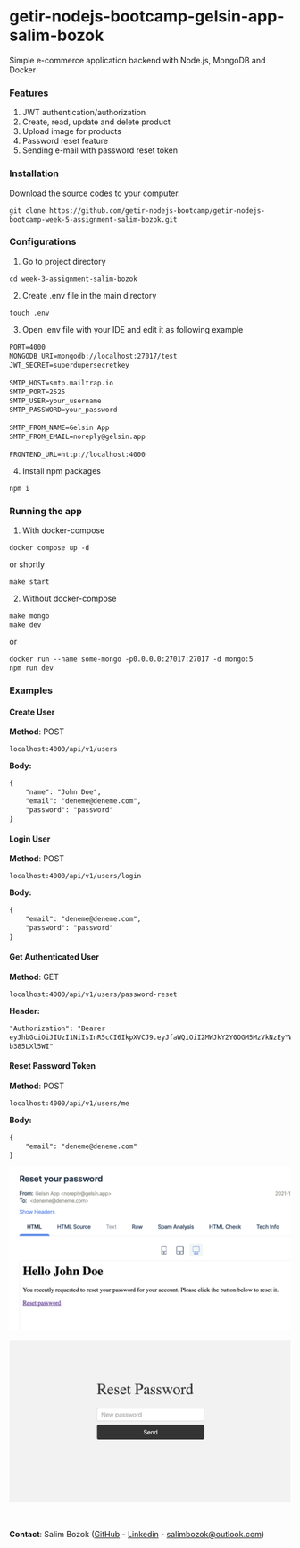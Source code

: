 # getir-nodejs-bootcamp-gelsin-app-salim-bozok

Simple e-commerce application backend with Node.js, MongoDB and Docker

### Features

1. JWT authentication/authorization
2. Create, read, update and delete product
3. Upload image for products
4. Password reset feature
5. Sending e-mail with password reset token

### Installation

Download the source codes to your computer.

```
git clone https://github.com/getir-nodejs-bootcamp/getir-nodejs-bootcamp-week-5-assignment-salim-bozok.git
```

### Configurations

1. Go to project directory

```
cd week-3-assignment-salim-bozok
```

2. Create .env file in the main directory

```
touch .env
```

3. Open .env file with your IDE and edit it as following example

```
PORT=4000
MONGODB_URI=mongodb://localhost:27017/test
JWT_SECRET=superdupersecretkey

SMTP_HOST=smtp.mailtrap.io
SMTP_PORT=2525
SMTP_USER=your_username
SMTP_PASSWORD=your_password

SMTP_FROM_NAME=Gelsin App
SMTP_FROM_EMAIL=noreply@gelsin.app

FRONTEND_URL=http://localhost:4000
```

4. Install npm packages

```
npm i
```

### Running the app

1. With docker-compose

```
docker compose up -d
```

or shortly

```
make start
```

2. Without docker-compose

```
make mongo
make dev
```

or

```
docker run --name some-mongo -p0.0.0.0:27017:27017 -d mongo:5
npm run dev
```

### Examples

#### Create User

**Method**: POST

```
localhost:4000/api/v1/users
```

**Body:**

```
{
    "name": "John Doe",
    "email": "deneme@deneme.com",
    "password": "password"
}
```

#### Login User

**Method**: POST

```
localhost:4000/api/v1/users/login
```

**Body:**

```
{
    "email": "deneme@deneme.com",
    "password": "password"
}
```

#### Get Authenticated User

**Method**: GET

```
localhost:4000/api/v1/users/password-reset
```

**Header:**

```
"Authorization": "Bearer eyJhbGciOiJIUzI1NiIsInR5cCI6IkpXVCJ9.eyJfaWQiOiI2MWJkY2Y0OGM5MzVkNzEyYWI1ZTBhMWUiLCJpYXQiOjE2Mzk4NDkwOTgsImV4cCI6MTY0MDQ1Mzg5OH0.wLXQN6UjV2Qu1raLxP9t2dtYaA87064S-b385LXl5WI"
```

#### Reset Password Token

**Method**: POST

```
localhost:4000/api/v1/users/me
```

**Body:**

```
{
    "email": "deneme@deneme.com"
}
```

![An example of the reset password email](./reset-password-email.png)

![Reset password user interface](./reset-password-ui.png)

<br />

**Contact**: Salim Bozok ([GitHub](https://github.com/nebisin) - [Linkedin](https://www.linkedin.com/in/salimbozok/) - <salimbozok@outlook.com>)
